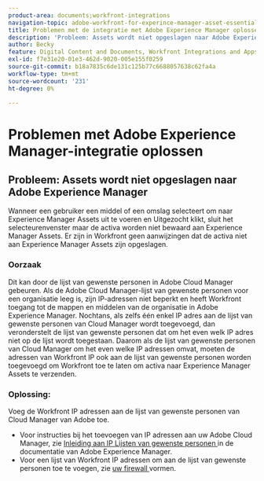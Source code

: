 ```yaml
---
product-area: documents;workfront-integrations
navigation-topic: adobe-workfront-for-experince-manager-asset-essentials
title: Problemen met de integratie met Adobe Experience Manager oplossen
description: 'Probleem: Assets wordt niet opgeslagen naar Adobe Experience Manager'
author: Becky
feature: Digital Content and Documents, Workfront Integrations and Apps
exl-id: f7e31e20-01e3-462d-9020-005e155f0259
source-git-commit: b18a7835c6de131c125b77c6688057638c62fa4a
workflow-type: tm+mt
source-wordcount: '231'
ht-degree: 0%

---
```


# Problemen met Adobe Experience Manager-integratie oplossen

## Probleem: Assets wordt niet opgeslagen naar Adobe Experience Manager

Wanneer een gebruiker een middel of een omslag selecteert om naar Experience Manager Assets uit te voeren en Uitgezocht klikt, sluit het selecteurenvenster maar de activa worden niet bewaard aan Experience Manager Assets. Er zijn in Workfront geen aanwijzingen dat de activa niet aan Experience Manager Assets zijn opgeslagen.

### Oorzaak

Dit kan door de lijst van gewenste personen in Adobe Cloud Manager gebeuren. Als de Adobe Cloud Manager-lijst van gewenste personen voor een organisatie leeg is, zijn IP-adressen niet beperkt en heeft Workfront toegang tot de mappen en middelen van de organisatie in Adobe Experience Manager. Nochtans, als zelfs één enkel IP adres aan de lijst van gewenste personen van Cloud Manager wordt toegevoegd, dan veronderstelt de lijst van gewenste personen dat om het even welk IP adres niet op de lijst wordt toegestaan. Daarom als de lijst van gewenste personen van Cloud Manager om het even welke IP adressen omvat, moeten de adressen van Workfront IP ook aan de lijst van gewenste personen worden toegevoegd om Workfront toe te laten om activa naar Experience Manager Assets te verzenden.

### Oplossing:

Voeg de Workfront IP adressen aan de lijst van gewenste personen van Cloud Manager van Adobe toe.

* Voor instructies bij het toevoegen van IP adressen aan uw Adobe Cloud Manager, zie [ Inleiding aan IP Lijsten van gewenste personen ](https://experienceleague.adobe.com/nl/docs/experience-manager-cloud-service/content/implementing/using-cloud-manager/ip-allow-lists/introduction) in de documentatie van Adobe Experience Manager.
* Voor een lijst van Workfront IP adressen om aan de lijst van gewenste personen toe te voegen, zie [ uw firewall ](/help/quicksilver/administration-and-setup/get-started-wf-administration/configure-your-firewall.md) vormen.
